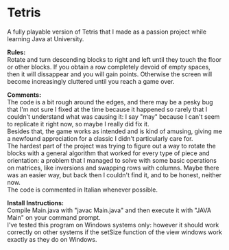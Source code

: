 # Tetris
A fully playable version of Tetris that I made as a passion project while learning Java at University. 


<b>Rules:</b><br/>
Rotate and turn descending blocks to right and left until they touch the floor or other blocks. If you obtain a row completely devoid of empty spaces, then it will dissappear and you will gain points. Otherwise the screen will become increasingly cluttered until you reach a game over.


<b>Comments:</b><br/>
The code is a bit rough around the edges, and there may be a pesky bug that I'm not sure I fixed at the time because it happened so rarely that I couldn't understand what was causing it: I say "may" because I can't seem to replicate it right now, so maybe I really did fix it.<br/>
Besides that, the game works as intended and is kind of amusing, giving me a newfound appreciation for a classic I didn't particularly care for.<br/>
The hardest part of the project was trying to figure out a way to rotate the blocks with a general algorithm that worked for every type of piece and orientation: a problem that I managed to solve with some basic operations on matrices, like inversions and swapping rows with columns. Maybe there was an easier way, but back then I couldn't find it, and to be honest, neither now.<br/>
The code is commented in Italian whenever possible.


<b>Install Instructions:</b></br> 
Compile Main.java with "javac Main.java" and then execute it with "JAVA Main" on your command prompt.<br/>
I've tested this program on Windows systems only: however it should work correctly on other systems if the setSize function of the view windows work exactly as they do on Windows.
